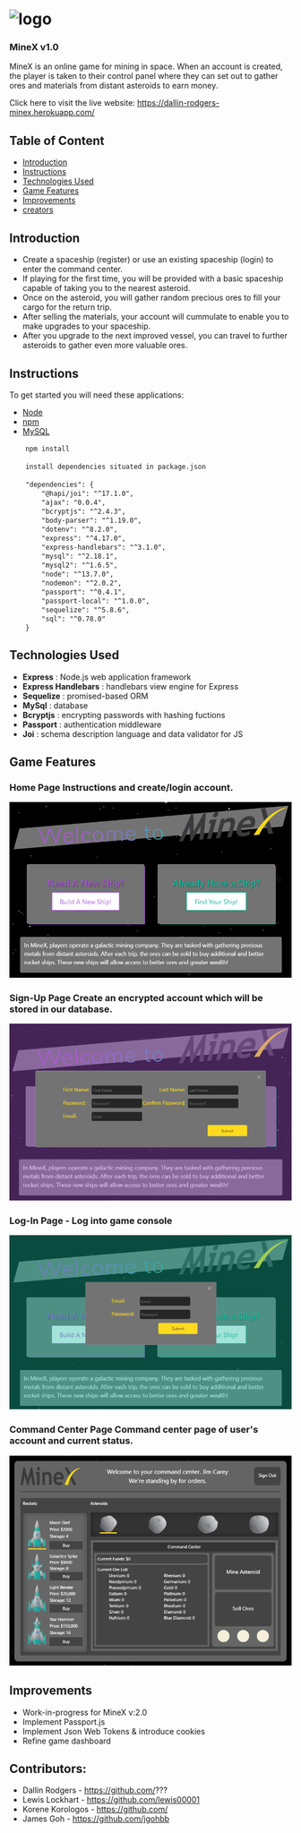 
# ![logo](./public/img/logo.png)
### MineX v1.0
MineX is an online game for mining in space. When an account is created, the player is taken to their control panel where they can set out to gather ores and materials from distant asteroids to earn money. 

Click here to visit the live website:
https://dallin-rodgers-minex.herokuapp.com/

## Table of Content
+ [Introduction](#introduction)
+ [Instructions](#instructions)
+ [Technologies Used](#tecnologies)
+ [Game Features](#features)
+ [Improvements](#improvements)
+ [creators](#contributors)

## <a name="introduction"> Introduction </a>
* Create a spaceship (register) or use an existing spaceship (login) to enter the command center.
* If playing for the first time, you will be provided with a basic spaceship capable of taking you to the nearest asteroid.
* Once on the asteroid, you will gather random precious ores to fill your cargo for the return trip.
* After selling the materials, your account will cummulate to enable you to make upgrades to your spaceship.
* After you upgrade to the next improved vessel, you can travel to further asteroids to gather even more valuable ores.

## <a name="instructions"> Instructions </a>
To get started you will need these applications:
+ [Node](https://nodejs.org/en/download/) 
+ [npm](https://docs.npmjs.com/cli/install)
+ [MySQL](https://dev.mysql.com/downloads/windows/installer/8.0.html)

```
    npm install 

    install dependencies situated in package.json

    "dependencies": {
        "@hapi/joi": "^17.1.0",
        "ajax": "0.0.4",
        "bcryptjs": "^2.4.3",
        "body-parser": "^1.19.0",
        "dotenv": "^8.2.0",
        "express": "^4.17.0",
        "express-handlebars": "^3.1.0",
        "mysql": "^2.18.1",
        "mysql2": "^1.6.5",
        "node": "^13.7.0",
        "nodemon": "^2.0.2",
        "passport": "^0.4.1",
        "passport-local": "^1.0.0",
        "sequelize": "^5.8.6",
        "sql": "^0.78.0"
    }
```
## <a name="technologies"> Technologies Used </a>
* **Express** : Node.js web application framework
* **Express Handlebars** : handlebars view engine for Express
* **Sequelize** : promised-based ORM
* **MySql** : database
* **Bcryptjs** : encrypting passwords with hashing fuctions
* **Passport** : authentication middleware
* **Joi** : schema description language and data validator for JS

## <a name="features"> Game Features </a>
### **Home Page** Instructions and create/login account.

![Home](./public/img/home.png)

### **Sign-Up Page** Create an encrypted account which will be stored in our database.

![Register](./public/img/register.png)

### **Log-In Page** - Log into game console

![Login](./public/img/login.png)

### **Command Center Page** Command center page of user's account and current status.  

![Command Center](./public/img/cmdcntr.png)

## <a name="improvements"> Improvements </a>
* Work-in-progress for MineX v:2.0
* Implement Passport.js
* Implement Json Web Tokens & introduce cookies
* Refine game dashboard

## <a name="contributors"> Contributors: </a><br />
* Dallin Rodgers - https://github.com/???
* Lewis Lockhart - https://github.com/lewis00001
* Korene Korologos - https://github.com/
* James Goh - https://github.com/jgohbb




